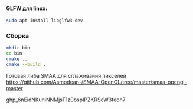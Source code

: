 #### GLFW для linux:
```sh
sudo apt install libglfw3-dev
```

### Сборка 
```sh
mkdir bin
cd bin
cmake ..
cmake --build .
```

Готовая либа SMAA для сглаживания пикселей
https://github.com/Asmodean-/SMAA-OpenGL/tree/master/smaa-opengl-master

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